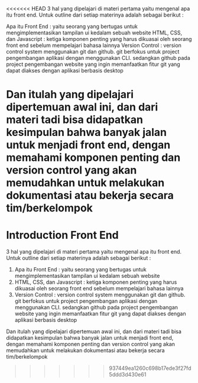 <<<<<<< HEAD
3 hal yang dipelajari di materi pertama yaitu mengenal apa itu front end. Untuk outline dari setiap materinya adalah sebagai berikut :

Apa itu Front End : yaitu seorang yang bertugas untuk mengimplementasikan tampilan ui kedalam sebuah website
HTML, CSS, dan Javascript : ketiga komponen penting yang harus dikuasai oleh seorang front end sebelum mempelajari bahasa lainnya
Version Control : version control system menggunakan git dan github. git berfokus untuk project pengembangan aplikasi dengan menggunakan CLI. sedangkan github pada project pengembangan website yang ingin memanfaatkan fitur git yang dapat diakses dengan aplikasi berbasis desktop

Dan itulah yang dipelajari dipertemuan awal ini, dan dari materi tadi bisa didapatkan kesimpulan bahwa banyak jalan untuk menjadi front end, dengan memahami komponen penting dan version control yang akan memudahkan untuk melakukan dokumentasi atau bekerja secara tim/berkelompok
=======
# Introduction Front End

3 hal yang dipelajari di materi pertama yaitu mengenal apa itu front end. Untuk outline dari setiap materinya adalah sebagai berikut :

1. Apa itu Front End : yaitu seorang yang bertugas untuk mengimplementasikan tampilan ui kedalam sebuah website
2. HTML, CSS, dan Javascript : ketiga komponen penting yang harus dikuasai oleh seorang front end sebelum mempelajari bahasa lainnya
3. Version Control : version control system menggunakan git dan github. git berfokus untuk project pengembangan aplikasi dengan menggunakan CLI. sedangkan github pada project pengembangan website yang ingin memanfaatkan fitur git yang dapat diakses dengan aplikasi berbasis desktop

Dan itulah yang dipelajari dipertemuan awal ini, dan dari materi tadi bisa didapatkan kesimpulan bahwa banyak jalan untuk menjadi front end, dengan memahami komponen penting dan version control yang akan memudahkan untuk melakukan dokumentasi atau bekerja secara tim/berkelompok
>>>>>>> 937449ea1260c698b17ede3f27fd5ddd3d430e61
